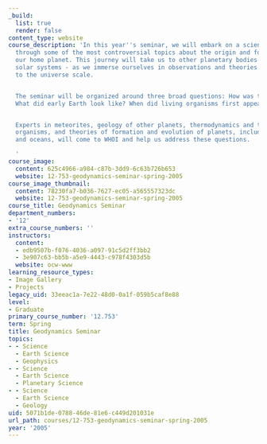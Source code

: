 ```yaml
---
_build:
  list: true
  render: false
content_type: website
course_description: 'In this year''s seminar, we will embark on a scientific journey
  through some of the most controversial topics about the origin and formation of
  our home planet. This journey will take us to other planetary bodies - even to other
  solar systems - as we immerse ourselves in observations and theories from the microscopic
  to the universe scale.


  The seminar will be organized around three broad questions: How was the Earth formed?
  What did early Earth look like? When did living organisms first appear on Earth?


  Experts in meteorites, geology of other planets, thermodynamics and tracers of living
  organisms, and theories of formation and evolution of planets, including early atmosphere
  and oceans, will come to WHOI and help us address these questions.

  '
course_image:
  content: 625c4966-a984-c87b-3dd9-6c63b726b653
  website: 12-753-geodynamics-seminar-spring-2005
course_image_thumbnail:
  content: 78230fa7-b036-7627-ec05-a565557323dc
  website: 12-753-geodynamics-seminar-spring-2005
course_title: Geodynamics Seminar
department_numbers:
- '12'
extra_course_numbers: ''
instructors:
  content:
  - edb9507b-f076-4036-a097-91c5d2ff3bb2
  - 3e907c63-bb5b-a5e9-4443-c978f4303d5b
  website: ocw-www
learning_resource_types:
- Image Gallery
- Projects
legacy_uid: 33eeac1a-7e22-48d0-0a1f-059b5caf8e88
level:
- Graduate
primary_course_number: '12.753'
term: Spring
title: Geodynamics Seminar
topics:
- - Science
  - Earth Science
  - Geophysics
- - Science
  - Earth Science
  - Planetary Science
- - Science
  - Earth Science
  - Geology
uid: 5071b1de-0788-46de-81e6-c449d201031e
url_path: courses/12-753-geodynamics-seminar-spring-2005
year: '2005'
---
```

